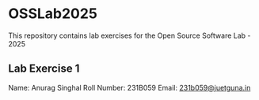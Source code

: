 # OSSLab2025
This repository contains lab exercises for the Open Source Software Lab - 2025

## Lab Exercise 1
Name: Anurag Singhal
Roll Number: 231B059
Email: 231b059@juetguna.in


